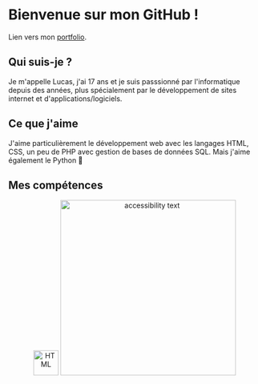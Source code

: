 # Bienvenue sur mon GitHub !

Lien vers mon [portfolio](https://lucasftrr.github.io).

## Qui suis-je ?
Je m'appelle Lucas, j'ai 17 ans et je suis passsionné par l'informatique depuis des années, plus spécialement par le développement de sites internet et d'applications/logiciels.

## Ce que j'aime
J'aime particulièrement le développement web avec les langages HTML, CSS, un peu de PHP avec gestion de bases de données SQL.
Mais j'aime également le Python 🐍

## Mes compétences
<p align="center">
  <img src="https://cdn.worldvectorlogo.com/logos/html-1.svg" width="50" title="HTML">
  <img src="your_relative_path_here_number_2_large_name" width="350" alt="accessibility text">
</p>
